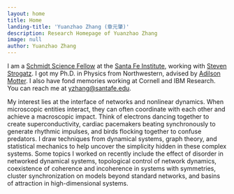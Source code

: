 ```yaml
---
layout: home
title: Home
landing-title: 'Yuanzhao Zhang (章元肇)'
description: Research Homepage of Yuanzhao Zhang
image: null
author: Yuanzhao Zhang
---
```


I am a [Schmidt Science Fellow](https://schmidtsciencefellows.org) at the [Santa Fe Institute](https://www.santafe.edu), working with [Steven Strogatz](http://www.stevenstrogatz.com). I got my Ph.D. in Physics from Northwestern, advised by [Adilson Motter](http://dyn.phys.northwestern.edu/). I also have fond memories working at Cornell and IBM Research. You can reach me at <yzhang@santafe.edu>.

My interest lies at the interface of networks and nonlinear dynamics. When microscopic entities interact, they can often coordinate with each other and achieve a macroscopic impact. Think of electrons dancing together to create superconductivity, cardiac pacemakers beating synchronously to generate rhythmic impulses, and birds flocking together to confuse predators. I draw techniques from dynamical systems, graph theory, and statistical mechanics to help uncover the simplicity hidden in these complex systems. Some topics I worked on recently include the effect of disorder in networked dynamical systems, topological control of network dynamics, coexistence of coherence and incoherence in systems with symmetries, cluster synchronization on models beyond standard networks, and basins of attraction in high-dimensional systems.

<!--From quantum networks to circadian clocks, we have much to learn when it comes to the relations between a network's structure, dynamics, and function. By combining advanced mathematical tools with experimental data, my work contributes to a deeper understanding of these intricate relations that underlie the inner working of many complex systems.-->
